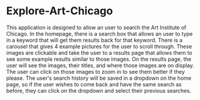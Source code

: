 # Explore-Art-Chicago
This application is designed to allow an user to search the Art Institute of Chicago. In the homepage, there is a search box that allows an user to type in a keyword that will get them results back for that keyword. There is a carousel that gives 4 example pictures for the user to scroll through. These images are clickable and take the user to a results page that allows them to see some example results similar to those images. On the results page, the user will see the images, their titles, and where those images are on display. The user can click on those images to zoom in to see them better if they please. The user's search history will be saved in a dropdown on the home page, so if the user wishes to come back and have the same search as before, they can click on the dropdown and select their previous searches.